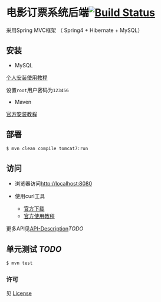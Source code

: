 
# 电影订票系统后端[![Build Status](https://travis-ci.org/OldDriversTeam/Tickets-Server.svg?branch=master)](https://travis-ci.org/OldDriversTeam/Tickets-Server)

采用Spring MVC框架 （ Spring4 + Hibernate + MySQL）

## 安装

- MySQL

[个人安装使用教程](http://www.hshhuan.xyz/archives/win10-install-mysql-5-7-zip/)

设置`root`用户密码为`123456`


- Maven

[官方安装教程](http://maven.apache.org/install.html)

## 部署

```sh
$ mvn clean compile tomcat7:run
```

## 访问

- 浏览器访问[http://localhost:8080](http://localhost:8080)

- 使用curl工具
	- [官方下载](http://www.paehl.com/open_source/?CURL_7.53.1)
	- [官方使用教程](https://curl.haxx.se/docs/manual.html)


更多API见[API-Description]()*TODO*

## 单元测试 *TODO*

```sh
$ mvn test
```

### 许可

见 [License](./LICENSE.md)

